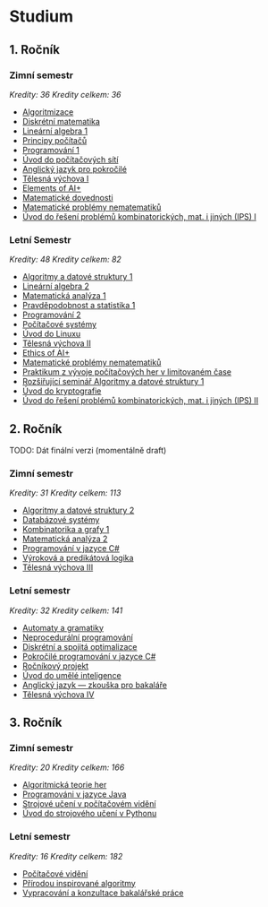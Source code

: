 # Studium

## 1. Ročník

### Zimní semestr

*Kredity: 36*
*Kredity celkem: 36*

- [Algoritmizace](https://is.cuni.cz/studium/predmety/redir.php?id=bb071aae1982b06f51544a7a2a00a7ea&tid=&redir=predmet&kod=NPRG062&skr=2024)
- [Diskrétní matematika](https://is.cuni.cz/studium/predmety/redir.php?id=bb071aae1982b06f51544a7a2a00a7ea&tid=&redir=predmet&kod=NDMI002&skr=2024)
- [Lineární algebra 1](https://is.cuni.cz/studium/predmety/redir.php?id=bb071aae1982b06f51544a7a2a00a7ea&tid=&redir=predmet&kod=NMAI057&skr=2024)
- [Principy počítačů](https://is.cuni.cz/studium/predmety/redir.php?id=bb071aae1982b06f51544a7a2a00a7ea&tid=&redir=predmet&kod=NSWI120&skr=2024)
- [Programování 1](https://is.cuni.cz/studium/predmety/redir.php?id=bb071aae1982b06f51544a7a2a00a7ea&tid=&redir=predmet&kod=NPRG030&skr=2024)
- [Úvod do počítačových sítí](https://is.cuni.cz/studium/predmety/redir.php?id=bb071aae1982b06f51544a7a2a00a7ea&tid=&redir=predmet&kod=NSWI141&skr=2024)
- [Anglický jazyk pro pokročilé](https://is.cuni.cz/studium/predmety/redir.php?id=bb071aae1982b06f51544a7a2a00a7ea&tid=&redir=predmet&kod=NJAZ170&skr=2024)
- [Tělesná výchova I](https://is.cuni.cz/studium/predmety/redir.php?id=bb071aae1982b06f51544a7a2a00a7ea&tid=&redir=predmet&kod=NTVY014&skr=2024)
- [Elements of AI+](https://is.cuni.cz/studium/predmety/redir.php?id=bb071aae1982b06f51544a7a2a00a7ea&tid=&redir=predmet&kod=NAIL130&skr=2024)
- [Matematické dovednosti](http://is.cuni.cz/studium/garantlink.php?glogin=false&gmodul=predmety&gscript=redir.php&redir=predmet&kod=NMAI069)
- [Matematické problémy nematematiků](https://is.cuni.cz/studium/predmety/redir.php?id=bb071aae1982b06f51544a7a2a00a7ea&tid=&redir=predmet&kod=NMAT100&skr=2024)
- [Úvod do řešení problémů kombinatorických, mat. i jiných (IPS) I](https://is.cuni.cz/studium/predmety/redir.php?id=bb071aae1982b06f51544a7a2a00a7ea&tid=&redir=predmet&kod=NDMI050&skr=2024)

### Letní Semestr

*Kredity: 48*
*Kredity celkem: 82*

- [Algoritmy a datové struktury 1](http://is.cuni.cz/studium/garantlink.php?glogin=false&gmodul=predmety&gscript=redir.php&redir=predmet&kod=NTIN060)
- [Lineární algebra 2](http://is.cuni.cz/studium/garantlink.php?glogin=false&gmodul=predmety&gscript=redir.php&redir=predmet&kod=NMAI058)
- [Matematická analýza 1](http://is.cuni.cz/studium/garantlink.php?glogin=false&gmodul=predmety&gscript=redir.php&redir=predmet&kod=NMAI054)
- [Pravděpodobnost a statistika 1](https://is.cuni.cz/studium/predmety/index.php?do=predmet&kod=NMAI059)
- [Programování 2](http://is.cuni.cz/studium/garantlink.php?glogin=false&gmodul=predmety&gscript=redir.php&redir=predmet&kod=NPRG0310)
- [Počítačové systémy](http://is.cuni.cz/studium/garantlink.php?glogin=false&gmodul=predmety&gscript=redir.php&redir=predmet&kod=NSWI170)
- [Úvod do Linuxu](http://is.cuni.cz/studium/garantlink.php?glogin=false&gmodul=predmety&gscript=redir.php&redir=predmet&kod=NSWI177)
- [Tělesná výchova II](https://is.cuni.cz/studium/predmety/redir.php?id=bb071aae1982b06f51544a7a2a00a7ea&tid=&redir=predmet&kod=NTVY014&skr=2024)
- [Ethics of AI+](https://is.cuni.cz/studium/predmety/index.php?id=be07e897b0cc8ef61f5bf04eecd2c9bd&tid=&do=predmet&kod=NAIL131)
- [Matematické problémy nematematiků](https://is.cuni.cz/studium/predmety/redir.php?id=bb071aae1982b06f51544a7a2a00a7ea&tid=&redir=predmet&kod=NMAT100&skr=2024)
- [Praktikum z vývoje počítačových her v limitovaném čase](https://is.cuni.cz/studium/predmety/index.php?id=be07e897b0cc8ef61f5bf04eecd2c9bd&tid=&do=predmet&kod=NCGD006)
- [Rozšiřující seminář Algoritmy a datové struktury 1](https://is.cuni.cz/studium/predmety/index.php?id=46382ec4690549bba5b6e0954ae61fb4&tid=&do=predmet&kod=NTIN107)
- [Úvod do kryptografie](https://is.cuni.cz/studium/predmety/index.php?id=be07e897b0cc8ef61f5bf04eecd2c9bd&tid=&do=predmet&kod=NDMI100)
- [Úvod do řešení problémů kombinatorických, mat. i jiných (IPS) II ](https://is.cuni.cz/studium/predmety/index.php?id=be07e897b0cc8ef61f5bf04eecd2c9bd&tid=&do=predmet&kod=NDMI051)

## 2. Ročník

TODO: Dát finální verzi (momentálně draft)

### Zimní semestr

*Kredity: 31*
*Kredity celkem: 113*

- [Algoritmy a datové struktury 2](http://is.cuni.cz/studium/garantlink.php?glogin=false&gmodul=predmety&gscript=redir.php&redir=predmet&kod=NTIN061)
- [Databázové systémy](http://is.cuni.cz/studium/garantlink.php?glogin=false&gmodul=predmety&gscript=redir.php&redir=predmet&kod=NDBI025)
- [Kombinatorika a grafy 1](http://is.cuni.cz/studium/garantlink.php?glogin=false&gmodul=predmety&gscript=redir.php&redir=predmet&kod=NDMI011)
- [Matematická analýza 2](http://is.cuni.cz/studium/garantlink.php?glogin=false&gmodul=predmety&gscript=redir.php&redir=predmet&kod=NMAI055)
- [Programování v jazyce C#](http://is.cuni.cz/studium/garantlink.php?glogin=false&gmodul=predmety&gscript=redir.php&redir=predmet&kod=NPRG041)
- [Výroková a predikátová logika](http://is.cuni.cz/studium/garantlink.php?glogin=false&gmodul=predmety&gscript=redir.php&redir=predmet&kod=NAIL062)
- [Tělesná výchova III](https://is.cuni.cz/studium/predmety/redir.php?id=bb071aae1982b06f51544a7a2a00a7ea&tid=&redir=predmet&kod=NTVY014&skr=2024)

### Letní semestr

*Kredity: 32*
*Kredity celkem: 141*

- [Automaty a gramatiky](http://is.cuni.cz/studium/garantlink.php?glogin=false&gmodul=predmety&gscript=redir.php&redir=predmet&kod=NTIN071)
- [Neprocedurální programování](http://is.cuni.cz/studium/garantlink.php?glogin=false&gmodul=predmety&gscript=redir.php&redir=predmet&kod=NPRG005)
- [Diskrétní a spojitá optimalizace](http://is.cuni.cz/studium/garantlink.php?glogin=false&gmodul=predmety&gscript=redir.php&redir=predmet&kod=NOPT046)
- [Pokročilé programování v jazyce C#](https://is.cuni.cz/studium/predmety/index.php?do=predmet&kod=NPRG038)
- [Ročníkový projekt](http://is.cuni.cz/studium/garantlink.php?glogin=false&gmodul=predmety&gscript=redir.php&redir=predmet&kod=NPRG045)
- [Úvod do umělé inteligence](http://is.cuni.cz/studium/garantlink.php?glogin=false&gmodul=predmety&gscript=redir.php&redir=predmet&kod=NAIL120)
- [Anglický jazyk — zkouška pro bakaláře](http://is.cuni.cz/studium/garantlink.php?glogin=false&gmodul=predmety&gscript=redir.php&redir=predmet&kod=NJAZ091)
- [Tělesná výchova IV](https://is.cuni.cz/studium/predmety/redir.php?id=bb071aae1982b06f51544a7a2a00a7ea&tid=&redir=predmet&kod=NTVY014&skr=2024)

## 3. Ročník

### Zimní semestr

*Kredity: 20*
*Kredity celkem: 166*

- [Algoritmická teorie her](http://is.cuni.cz/studium/garantlink.php?glogin=false&gmodul=predmety&gscript=redir.php&redir=predmet&kod=NDMI098)
- [Programováni v jazyce Java](http://is.cuni.cz/studium/garantlink.php?glogin=false&gmodul=predmety&gscript=redir.php&redir=predmet&kod=NPRG013)
- [Strojové učení v počítačovém vidění](http://is.cuni.cz/studium/garantlink.php?glogin=false&gmodul=predmety&gscript=redir.php&redir=predmet&kod=NPGR035)
- [Úvod do strojového učení v Pythonu](http://is.cuni.cz/studium/garantlink.php?glogin=false&gmodul=predmety&gscript=redir.php&redir=predmet&kod=NPFL129)

### Letní semestr

*Kredity: 16*
*Kredity celkem: 182*

- [Počítačové vidění](http://is.cuni.cz/studium/garantlink.php?glogin=false&gmodul=predmety&gscript=redir.php&redir=predmet&kod=NPGR036)
- [Přírodou inspirované algoritmy](http://is.cuni.cz/studium/garantlink.php?glogin=false&gmodul=predmety&gscript=redir.php&redir=predmet&kod=NAIL119)
- [Vypracování a konzultace bakalářské práce](http://is.cuni.cz/studium/garantlink.php?glogin=false&gmodul=predmety&gscript=redir.php&redir=predmet&kod=NSZZ031)
